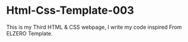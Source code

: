 # Html-Css-Template-003
This is my Third HTML &amp; CSS webpage, I write my code inspired From ELZERO Template.
